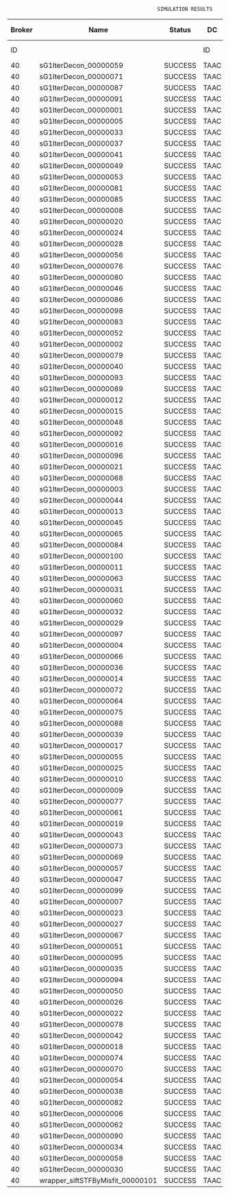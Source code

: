 

                                                     SIMULATION RESULTS

|Broker|         Name         | Status|  DC  |Host|Host PEs |VM|   VM PEs|   VM MIPS|ActivityLen|StartTime|FinishTime|ExecTime
|------|----------------------|-------|------|----|---------|--|---------|----------|-----------|---------|----------|--------
|    ID|                      |       |    ID|  ID|CPU cores|ID|CPU cores|        MI|         MI|  Seconds|   Seconds| Seconds
|    40| sG1IterDecon_00000059|SUCCESS|  TAAC|   0|       12|162|        2|    1000.0|      56150|  45965.6|   46667.6|   702.0
|    40| sG1IterDecon_00000071|SUCCESS|  TAAC|   0|       12|162|        2|    1000.0|      56150|  45965.6|   46667.6|   702.0
|    40| sG1IterDecon_00000087|SUCCESS|  TAAC|   0|       12|162|        2|    1000.0|      56150|  45965.6|   46667.6|   702.0
|    40| sG1IterDecon_00000091|SUCCESS|  TAAC|   0|       12|162|        2|    1000.0|      56150|  45965.6|   46667.6|   702.0
|    40| sG1IterDecon_00000001|SUCCESS|  TAAC|   1|       12|160|        2|    1000.0|      56150|  45965.6|   46667.6|   702.0
|    40| sG1IterDecon_00000005|SUCCESS|  TAAC|   1|       12|160|        2|    1000.0|      56150|  45965.6|   46667.6|   702.0
|    40| sG1IterDecon_00000033|SUCCESS|  TAAC|   1|       12|160|        2|    1000.0|      56150|  45965.6|   46667.6|   702.0
|    40| sG1IterDecon_00000037|SUCCESS|  TAAC|   1|       12|160|        2|    1000.0|      56150|  45965.6|   46667.6|   702.0
|    40| sG1IterDecon_00000041|SUCCESS|  TAAC|   1|       12|160|        2|    1000.0|      56150|  45965.6|   46667.6|   702.0
|    40| sG1IterDecon_00000049|SUCCESS|  TAAC|   1|       12|160|        2|    1000.0|      56150|  45965.6|   46667.6|   702.0
|    40| sG1IterDecon_00000053|SUCCESS|  TAAC|   1|       12|160|        2|    1000.0|      56150|  45965.6|   46667.6|   702.0
|    40| sG1IterDecon_00000081|SUCCESS|  TAAC|   1|       12|160|        2|    1000.0|      56150|  45965.6|   46667.6|   702.0
|    40| sG1IterDecon_00000085|SUCCESS|  TAAC|   1|       12|160|        2|    1000.0|      56150|  45965.6|   46667.6|   702.0
|    40| sG1IterDecon_00000008|SUCCESS|  TAAC|   1|       12|163|        2|    1000.0|      56150|  45965.6|   46667.6|   702.0
|    40| sG1IterDecon_00000020|SUCCESS|  TAAC|   1|       12|163|        2|    1000.0|      56150|  45965.6|   46667.6|   702.0
|    40| sG1IterDecon_00000024|SUCCESS|  TAAC|   1|       12|163|        2|    1000.0|      56150|  45965.6|   46667.6|   702.0
|    40| sG1IterDecon_00000028|SUCCESS|  TAAC|   1|       12|163|        2|    1000.0|      56150|  45965.6|   46667.6|   702.0
|    40| sG1IterDecon_00000056|SUCCESS|  TAAC|   1|       12|163|        2|    1000.0|      56150|  45965.6|   46667.6|   702.0
|    40| sG1IterDecon_00000076|SUCCESS|  TAAC|   1|       12|163|        2|    1000.0|      56150|  45965.6|   46667.6|   702.0
|    40| sG1IterDecon_00000080|SUCCESS|  TAAC|   1|       12|163|        2|    1000.0|      56150|  45965.6|   46667.6|   702.0
|    40| sG1IterDecon_00000046|SUCCESS|  TAAC|   2|       12|161|        2|    1000.0|      56150|  45965.6|   46667.6|   702.0
|    40| sG1IterDecon_00000086|SUCCESS|  TAAC|   2|       12|161|        2|    1000.0|      56150|  45965.6|   46667.6|   702.0
|    40| sG1IterDecon_00000098|SUCCESS|  TAAC|   2|       12|161|        2|    1000.0|      56150|  45965.6|   46667.6|   702.0
|    40| sG1IterDecon_00000083|SUCCESS|  TAAC|   0|       12|162|        2|    1000.0|      59381|  45965.6|   46701.6|   736.0
|    40| sG1IterDecon_00000052|SUCCESS|  TAAC|   1|       12|163|        2|    1000.0|      61375|  45965.6|   46714.7|   749.1
|    40| sG1IterDecon_00000002|SUCCESS|  TAAC|   2|       12|161|        2|    1000.0|      60450|  45965.6|   46715.4|   749.9
|    40| sG1IterDecon_00000079|SUCCESS|  TAAC|   0|       12|162|        2|    1000.0|      83667|  45965.6|   46944.5|   978.9
|    40| sG1IterDecon_00000040|SUCCESS|  TAAC|   1|       12|163|        2|    1000.0|      91200|  45965.6|   46969.7|  1004.1
|    40| sG1IterDecon_00000093|SUCCESS|  TAAC|   1|       12|160|        2|    1000.0|      96311|  45965.6|   46988.9|  1023.4
|    40| sG1IterDecon_00000089|SUCCESS|  TAAC|   1|       12|160|        2|    1000.0|     115702|  45965.6|   47134.8|  1169.2
|    40| sG1IterDecon_00000012|SUCCESS|  TAAC|   1|       12|163|        2|    1000.0|     117306|  45965.6|   47178.6|  1213.1
|    40| sG1IterDecon_00000015|SUCCESS|  TAAC|   0|       12|162|        2|    1000.0|     115126|  45965.6|   47244.2|  1278.7
|    40| sG1IterDecon_00000048|SUCCESS|  TAAC|   1|       12|163|        2|    1000.0|     131219|  45965.6|   47283.3|  1317.7
|    40| sG1IterDecon_00000092|SUCCESS|  TAAC|   1|       12|163|        2|    1000.0|     135995|  45965.6|   47316.9|  1351.4
|    40| sG1IterDecon_00000016|SUCCESS|  TAAC|   1|       12|163|        2|    1000.0|     144034|  45965.6|   47369.5|  1403.9
|    40| sG1IterDecon_00000096|SUCCESS|  TAAC|   1|       12|163|        2|    1000.0|     146964|  45965.6|   47387.2|  1421.6
|    40| sG1IterDecon_00000021|SUCCESS|  TAAC|   1|       12|160|        2|    1000.0|     156382|  45965.6|   47421.4|  1455.8
|    40| sG1IterDecon_00000068|SUCCESS|  TAAC|   1|       12|163|        2|    1000.0|     162933|  45965.6|   47475.4|  1509.9
|    40| sG1IterDecon_00000003|SUCCESS|  TAAC|   0|       12|162|        2|    1000.0|     143490|  45965.6|   47499.9|  1534.3
|    40| sG1IterDecon_00000044|SUCCESS|  TAAC|   1|       12|163|        2|    1000.0|     168756|  45965.6|   47504.5|  1538.9
|    40| sG1IterDecon_00000013|SUCCESS|  TAAC|   1|       12|160|        2|    1000.0|     173487|  45965.6|   47533.3|  1567.7
|    40| sG1IterDecon_00000045|SUCCESS|  TAAC|   1|       12|160|        2|    1000.0|     193935|  45965.6|   47656.5|  1690.9
|    40| sG1IterDecon_00000065|SUCCESS|  TAAC|   1|       12|160|        2|    1000.0|     195345|  45965.6|   47664.3|  1698.8
|    40| sG1IterDecon_00000084|SUCCESS|  TAAC|   1|       12|163|        2|    1000.0|     231134|  45965.6|   47785.6|  1820.0
|    40| sG1IterDecon_00000100|SUCCESS|  TAAC|   1|       12|163|        2|    1000.0|     237950|  45965.6|   47812.8|  1847.2
|    40| sG1IterDecon_00000011|SUCCESS|  TAAC|   0|       12|162|        2|    1000.0|     182930|  45965.6|   47837.1|  1871.6
|    40| sG1IterDecon_00000063|SUCCESS|  TAAC|   0|       12|162|        2|    1000.0|     188230|  45965.6|   47879.5|  1913.9
|    40| sG1IterDecon_00000031|SUCCESS|  TAAC|   0|       12|162|        2|    1000.0|     190673|  45965.6|   47898.0|  1932.4
|    40| sG1IterDecon_00000060|SUCCESS|  TAAC|   1|       12|163|        2|    1000.0|     265578|  45965.6|   47909.8|  1944.2
|    40| sG1IterDecon_00000032|SUCCESS|  TAAC|   1|       12|163|        2|    1000.0|     270491|  45965.6|   47924.6|  1959.0
|    40| sG1IterDecon_00000029|SUCCESS|  TAAC|   1|       12|160|        2|    1000.0|     252025|  45965.6|   47947.7|  1982.1
|    40| sG1IterDecon_00000097|SUCCESS|  TAAC|   1|       12|160|        2|    1000.0|     274532|  45965.6|   48049.5|  2083.9
|    40| sG1IterDecon_00000004|SUCCESS|  TAAC|   1|       12|163|        2|    1000.0|     334964|  45965.6|   48086.0|  2120.4
|    40| sG1IterDecon_00000066|SUCCESS|  TAAC|   2|       12|161|        2|    1000.0|     190704|  45965.6|   48087.9|  2122.3
|    40| sG1IterDecon_00000036|SUCCESS|  TAAC|   1|       12|163|        2|    1000.0|     337139|  45965.6|   48090.4|  2124.8
|    40| sG1IterDecon_00000014|SUCCESS|  TAAC|   2|       12|161|        2|    1000.0|     197394|  45965.6|   48154.8|  2189.3
|    40| sG1IterDecon_00000072|SUCCESS|  TAAC|   1|       12|163|        2|    1000.0|     387256|  45965.6|   48165.7|  2200.1
|    40| sG1IterDecon_00000064|SUCCESS|  TAAC|   1|       12|163|        2|    1000.0|     394582|  45965.6|   48172.9|  2207.3
|    40| sG1IterDecon_00000075|SUCCESS|  TAAC|   0|       12|162|        2|    1000.0|     234888|  45965.6|   48210.0|  2244.4
|    40| sG1IterDecon_00000088|SUCCESS|  TAAC|   1|       12|163|        2|    1000.0|     467079|  45965.6|   48245.4|  2279.9
|    40| sG1IterDecon_00000039|SUCCESS|  TAAC|   0|       12|162|        2|    1000.0|     244204|  45965.6|   48270.9|  2305.4
|    40| sG1IterDecon_00000017|SUCCESS|  TAAC|   1|       12|160|        2|    1000.0|     341331|  45965.6|   48316.8|  2351.2
|    40| sG1IterDecon_00000055|SUCCESS|  TAAC|   0|       12|162|        2|    1000.0|     255737|  45965.6|   48340.4|  2374.9
|    40| sG1IterDecon_00000025|SUCCESS|  TAAC|   1|       12|160|        2|    1000.0|     358800|  45965.6|   48378.1|  2412.5
|    40| sG1IterDecon_00000010|SUCCESS|  TAAC|   2|       12|161|        2|    1000.0|     225339|  45965.6|   48421.2|  2455.6
|    40| sG1IterDecon_00000009|SUCCESS|  TAAC|   1|       12|160|        2|    1000.0|     391043|  45965.6|   48475.0|  2509.4
|    40| sG1IterDecon_00000077|SUCCESS|  TAAC|   1|       12|160|        2|    1000.0|     424669|  45965.6|   48559.0|  2593.4
|    40| sG1IterDecon_00000061|SUCCESS|  TAAC|   1|       12|160|        2|    1000.0|     449668|  45965.6|   48609.0|  2643.4
|    40| sG1IterDecon_00000019|SUCCESS|  TAAC|   0|       12|162|        2|    1000.0|     310565|  45965.6|   48643.4|  2677.8
|    40| sG1IterDecon_00000043|SUCCESS|  TAAC|   0|       12|162|        2|    1000.0|     315524|  45965.6|   48668.2|  2702.7
|    40| sG1IterDecon_00000073|SUCCESS|  TAAC|   1|       12|160|        2|    1000.0|     514833|  45965.6|   48706.9|  2741.3
|    40| sG1IterDecon_00000069|SUCCESS|  TAAC|   1|       12|160|        2|    1000.0|     517533|  45965.6|   48709.6|  2744.1
|    40| sG1IterDecon_00000057|SUCCESS|  TAAC|   1|       12|160|        2|    1000.0|     548071|  45965.6|   48740.1|  2774.5
|    40| sG1IterDecon_00000047|SUCCESS|  TAAC|   0|       12|162|        2|    1000.0|     378587|  45965.6|   48952.3|  2986.7
|    40| sG1IterDecon_00000099|SUCCESS|  TAAC|   0|       12|162|        2|    1000.0|     388369|  45965.6|   48991.4|  3025.9
|    40| sG1IterDecon_00000007|SUCCESS|  TAAC|   0|       12|162|        2|    1000.0|     417184|  45965.6|   49092.7|  3127.1
|    40| sG1IterDecon_00000023|SUCCESS|  TAAC|   0|       12|162|        2|    1000.0|     440432|  45965.6|   49162.5|  3196.9
|    40| sG1IterDecon_00000027|SUCCESS|  TAAC|   0|       12|162|        2|    1000.0|     452997|  45965.6|   49193.8|  3228.3
|    40| sG1IterDecon_00000067|SUCCESS|  TAAC|   0|       12|162|        2|    1000.0|     473732|  45965.6|   49235.3|  3269.7
|    40| sG1IterDecon_00000051|SUCCESS|  TAAC|   0|       12|162|        2|    1000.0|     478427|  45965.6|   49242.5|  3276.9
|    40| sG1IterDecon_00000095|SUCCESS|  TAAC|   0|       12|162|        2|    1000.0|     485151|  45965.6|   49249.1|  3283.5
|    40| sG1IterDecon_00000035|SUCCESS|  TAAC|   0|       12|162|        2|    1000.0|     493480|  45965.6|   49257.4|  3291.9
|    40| sG1IterDecon_00000094|SUCCESS|  TAAC|   2|       12|161|        2|    1000.0|     318396|  45965.6|   49259.9|  3294.3
|    40| sG1IterDecon_00000050|SUCCESS|  TAAC|   2|       12|161|        2|    1000.0|     318735|  45965.6|   49262.8|  3297.2
|    40| sG1IterDecon_00000026|SUCCESS|  TAAC|   2|       12|161|        2|    1000.0|     322630|  45965.6|   49294.0|  3328.4
|    40| sG1IterDecon_00000022|SUCCESS|  TAAC|   2|       12|161|        2|    1000.0|     357190|  45965.6|   49554.0|  3588.5
|    40| sG1IterDecon_00000078|SUCCESS|  TAAC|   2|       12|161|        2|    1000.0|     360476|  45965.6|   49577.2|  3611.6
|    40| sG1IterDecon_00000042|SUCCESS|  TAAC|   2|       12|161|        2|    1000.0|     368699|  45965.6|   49631.0|  3665.4
|    40| sG1IterDecon_00000018|SUCCESS|  TAAC|   2|       12|161|        2|    1000.0|     414263|  45965.6|   49905.5|  3940.0
|    40| sG1IterDecon_00000074|SUCCESS|  TAAC|   2|       12|161|        2|    1000.0|     424552|  45965.6|   49962.5|  3996.9
|    40| sG1IterDecon_00000070|SUCCESS|  TAAC|   2|       12|161|        2|    1000.0|     448310|  45965.6|   50081.2|  4115.6
|    40| sG1IterDecon_00000054|SUCCESS|  TAAC|   2|       12|161|        2|    1000.0|     450508|  45965.6|   50091.2|  4125.6
|    40| sG1IterDecon_00000038|SUCCESS|  TAAC|   2|       12|161|        2|    1000.0|     477933|  45965.6|   50200.8|  4235.3
|    40| sG1IterDecon_00000082|SUCCESS|  TAAC|   2|       12|161|        2|    1000.0|     479541|  45965.6|   50206.6|  4241.0
|    40| sG1IterDecon_00000006|SUCCESS|  TAAC|   2|       12|161|        2|    1000.0|     495411|  45965.6|   50254.3|  4288.7
|    40| sG1IterDecon_00000062|SUCCESS|  TAAC|   2|       12|161|        2|    1000.0|     512294|  45965.6|   50296.5|  4331.0
|    40| sG1IterDecon_00000090|SUCCESS|  TAAC|   2|       12|161|        2|    1000.0|     525791|  45965.6|   50323.5|  4358.0
|    40| sG1IterDecon_00000034|SUCCESS|  TAAC|   2|       12|161|        2|    1000.0|     550026|  45965.6|   50360.0|  4394.4
|    40| sG1IterDecon_00000058|SUCCESS|  TAAC|   2|       12|161|        2|    1000.0|     559233|  45965.6|   50369.1|  4403.6
|    40| sG1IterDecon_00000030|SUCCESS|  TAAC|   2|       12|161|        2|    1000.0|     560188|  45965.6|   50370.2|  4404.6
|    40|wrapper_siftSTFByMisfit_00000101|SUCCESS|  TAAC|   1|       12|160|        2|    1000.0|      13510|  50370.2|   50383.8|    13.6

